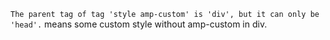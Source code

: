 <!-- 0. use #development=1 in chrome to debug AMP specifications
1. Custom Fonts
2. Custom CSS must be in <style amp-custom>, can not be import by <link>
3. !important is disallowed in CSS -->

`The parent tag of tag 'style amp-custom' is 'div', but it can only be 'head'.` means some custom style without amp-custom in div.